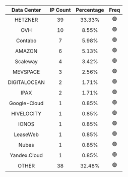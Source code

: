 | Data Center | IP Count | Percentage | Freq |
|:------------:|:--------:|:-----------:|:-----:|
| HETZNER | 39 | 33.33% | 🟢 |
| OVH | 10 | 8.55% | 🟢 |
| Contabo | 7 | 5.98% | 🟢 |
| AMAZON | 6 | 5.13% | 🟢 |
| Scaleway | 4 | 3.42% | 🟢 |
| MEVSPACE | 3 | 2.56% | 🟢 |
| DIGITALOCEAN | 2 | 1.71% | 🟢 |
| IPAX | 2 | 1.71% | 🟢 |
| Google-Cloud | 1 | 0.85% | 🟢 |
| HIVELOCITY | 1 | 0.85% | 🟢 |
| IONOS | 1 | 0.85% | 🟢 |
| LeaseWeb | 1 | 0.85% | 🟢 |
| Nubes | 1 | 0.85% | 🟢 |
| Yandex.Cloud | 1 | 0.85% | 🟢 |
| OTHER | 38 | 32.48% | 🟢 |